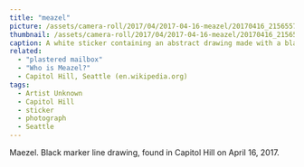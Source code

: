 ```yaml
---
title: "meazel"
picture: /assets/camera-roll/2017/04/2017-04-16-meazel/20170416_215655743_iOS.jpg
thumbnail: /assets/camera-roll/2017/04/2017-04-16-meazel/20170416_215655743_iOS-thumbnail.jpg
caption: A white sticker containing an abstract drawing made with a black marker. Below the drawing is unrelated sticker with the phrase Don't Blink.
related:
  - "plastered mailbox"
  - "Who is Meazel?"
  - Capitol Hill, Seattle (en.wikipedia.org)
tags:
  - Artist Unknown
  - Capitol Hill
  - sticker
  - photograph
  - Seattle
---
```


Maezel. Black marker line drawing, found in Capitol Hill on April 16, 2017.